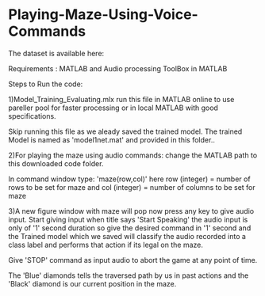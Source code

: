 # Playing-Maze-Using-Voice-Commands

The dataset is available here: 

Requirements : MATLAB and Audio processing ToolBox in MATLAB

Steps to Run the code:

1)Model_Training_Evaluating.mlx run this file in MATLAB online
  to use pareller pool for faster processing or in local MATLAB with
  good specifications.
  
  Skip running this file as we aleady saved the trained model.
  The trained Model is named as 'model1net.mat' and provided in this folder..

2)For playing the maze using audio commands: change the MATLAB path to 
  this downloaded code folder. 

  In command window type: 'maze(row,col)' 
  here row (integer) = number of rows to be set for maze
  and col (integer) = number of columns to be set for maze

3)A new figure window with maze will pop now press any key to give audio input.
  Start giving input when title says 'Start Speaking' the audio input is only
  of '1' second duration so give the desired command in '1' second and
  the Trained model which we saved will classify the audio recorded into a
  class label and performs that action if its legal on the maze.

  Give 'STOP' command as input audio to abort the game at any point of time.

  The 'Blue' diamonds tells the traversed path by us in past actions and the
  'Black' diamond is our current position in the maze.


